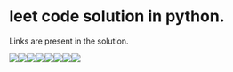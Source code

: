 # leet code solution in python.
Links are present in the solution.


[![](https://sourcerer.io/fame/rohts-patil/rohts-patil/leet-code-solution/images/0)](https://sourcerer.io/fame/rohts-patil/rohts-patil/leet-code-solution/links/0)[![](https://sourcerer.io/fame/rohts-patil/rohts-patil/leet-code-solution/images/1)](https://sourcerer.io/fame/rohts-patil/rohts-patil/leet-code-solution/links/1)[![](https://sourcerer.io/fame/rohts-patil/rohts-patil/leet-code-solution/images/2)](https://sourcerer.io/fame/rohts-patil/rohts-patil/leet-code-solution/links/2)[![](https://sourcerer.io/fame/rohts-patil/rohts-patil/leet-code-solution/images/3)](https://sourcerer.io/fame/rohts-patil/rohts-patil/leet-code-solution/links/3)[![](https://sourcerer.io/fame/rohts-patil/rohts-patil/leet-code-solution/images/4)](https://sourcerer.io/fame/rohts-patil/rohts-patil/leet-code-solution/links/4)[![](https://sourcerer.io/fame/rohts-patil/rohts-patil/leet-code-solution/images/5)](https://sourcerer.io/fame/rohts-patil/rohts-patil/leet-code-solution/links/5)[![](https://sourcerer.io/fame/rohts-patil/rohts-patil/leet-code-solution/images/6)](https://sourcerer.io/fame/rohts-patil/rohts-patil/leet-code-solution/links/6)[![](https://sourcerer.io/fame/rohts-patil/rohts-patil/leet-code-solution/images/7)](https://sourcerer.io/fame/rohts-patil/rohts-patil/leet-code-solution/links/7)
